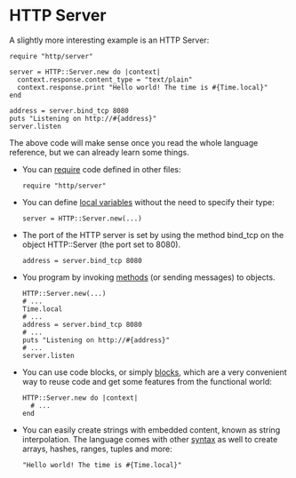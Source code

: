 # HTTP Server

A slightly more interesting example is an HTTP Server:

```crystal
require "http/server"

server = HTTP::Server.new do |context|
  context.response.content_type = "text/plain"
  context.response.print "Hello world! The time is #{Time.local}"
end

address = server.bind_tcp 8080
puts "Listening on http://#{address}"
server.listen
```

The above code will make sense once you read the whole language reference, but we can already learn some things.

* You can [require](../syntax_and_semantics/requiring_files.md) code defined in other files:

    ```crystal
    require "http/server"
    ```

* You can define [local variables](../syntax_and_semantics/local_variables.md) without the need to specify their type:

    ```crystal
    server = HTTP::Server.new(...)
    ```

* The port of the HTTP server is set by using the method bind_tcp on the object HTTP::Server (the port set to 8080).

    ```crystal
    address = server.bind_tcp 8080
    ```

* You program by invoking [methods](../syntax_and_semantics/classes_and_methods.md) (or sending messages) to objects.

    ```crystal
    HTTP::Server.new(...)
    # ...
    Time.local
    # ...
    address = server.bind_tcp 8080
    # ...
    puts "Listening on http://#{address}"
    # ...
    server.listen
    ```

* You can use code blocks, or simply [blocks](../syntax_and_semantics/blocks_and_procs.md), which are a very convenient way to reuse code and get some features from the functional world:

    ```crystal
    HTTP::Server.new do |context|
      # ...
    end
    ```

* You can easily create strings with embedded content, known as string interpolation. The language comes with other [syntax](../syntax_and_semantics/literals/README.md) as well to create arrays, hashes, ranges, tuples and more:

    ```crystal
    "Hello world! The time is #{Time.local}"
    ```
